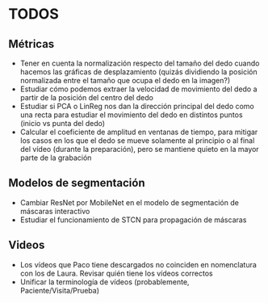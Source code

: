 # TODOS

## Métricas

- Tener en cuenta la normalización respecto del tamaño del dedo cuando hacemos
  las gráficas de desplazamiento (quizás dividiendo la posición normalizada
  entre el tamaño que ocupa el dedo en la imagen?)
- Estudiar cómo podemos extraer la velocidad de movimiento del dedo a partir de
  la posición del centro del dedo
- Estudiar si PCA o LinReg nos dan la dirección principal del dedo como una
  recta para estudiar el movimiento del dedo en distintos puntos (inicio vs
  punta del dedo)
- Calcular el coeficiente de amplitud en ventanas de tiempo, para mitigar los
  casos en los que el dedo se mueve solamente al principio o al final del vídeo
  (durante la preparación), pero se mantiene quieto en la mayor parte de la
  grabación

## Modelos de segmentación

- Cambiar ResNet por MobileNet en el modelo de segmentación de máscaras
  interactivo
- Estudiar el funcionamiento de STCN para propagación de máscaras

## Videos

- Los vídeos que Paco tiene descargados no coinciden en nomenclatura con los de
  Laura. Revisar quién tiene los vídeos correctos
- Unificar la terminología de vídeos (probablemente, Paciente/Visita/Prueba)
